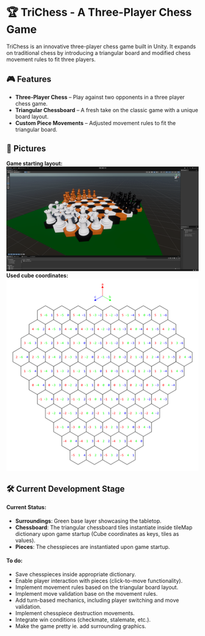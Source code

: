 # 🏆 TriChess - A Three-Player Chess Game

TriChess is an innovative three-player chess game built in Unity. It expands on traditional chess by introducing a triangular board and modified chess movement rules to fit three players.  

## 🎮 Features

- **Three-Player Chess** – Play against two opponents in a three player chess game.
- **Triangular Chessboard** – A fresh take on the classic game with a unique board layout.  
- **Custom Piece Movements** – Adjusted movement rules to fit the triangular board. 

## 📸 Pictures
**Game starting layout:**
![Game Starting Layout](Screenshots/TriChess_early_stage_board.png)
**Used cube coordinates:**
![Cube Coordinate Illustration](Illustrations/TriChess_Cube_Coordinates.png)

## 🛠️ Current Development Stage

#### Current Status:
- **Surroundings**: Green base layer showcasing the tabletop.
- **Chessboard**: The triangular chessboard tiles instantiate inside tileMap dictionary upon game startup (Cube coordinates as keys, tiles as values).
- **Pieces**: The chesspieces are instantiated upon game startup.

#### To do:
- Save chesspieces inside appropriate dictionary.
- Enable player interaction with pieces (click-to-move functionality).
- Implement movement rules based on the triangular board layout.
- Implement move validation base on the movement rules.
- Add turn-based mechanics, including player switching and move validation.
- Implement chesspiece destruction movements.
- Integrate win conditions (checkmate, stalemate, etc.).
- Make the game pretty ie. add surrounding graphics.
